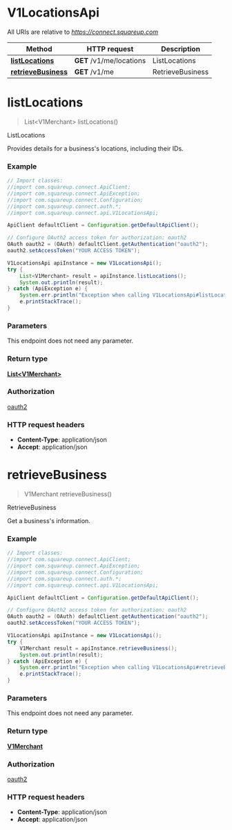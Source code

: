 # V1LocationsApi

All URIs are relative to *https://connect.squareup.com*

Method | HTTP request | Description
------------- | ------------- | -------------
[**listLocations**](V1LocationsApi.md#listLocations) | **GET** /v1/me/locations | ListLocations
[**retrieveBusiness**](V1LocationsApi.md#retrieveBusiness) | **GET** /v1/me | RetrieveBusiness


<a name="listLocations"></a>
# **listLocations**
> List&lt;V1Merchant&gt; listLocations()

ListLocations

Provides details for a business&#39;s locations, including their IDs.

### Example
```java
// Import classes:
//import com.squareup.connect.ApiClient;
//import com.squareup.connect.ApiException;
//import com.squareup.connect.Configuration;
//import com.squareup.connect.auth.*;
//import com.squareup.connect.api.V1LocationsApi;

ApiClient defaultClient = Configuration.getDefaultApiClient();

// Configure OAuth2 access token for authorization: oauth2
OAuth oauth2 = (OAuth) defaultClient.getAuthentication("oauth2");
oauth2.setAccessToken("YOUR ACCESS TOKEN");

V1LocationsApi apiInstance = new V1LocationsApi();
try {
    List<V1Merchant> result = apiInstance.listLocations();
    System.out.println(result);
} catch (ApiException e) {
    System.err.println("Exception when calling V1LocationsApi#listLocations");
    e.printStackTrace();
}
```

### Parameters
This endpoint does not need any parameter.

### Return type

[**List&lt;V1Merchant&gt;**](V1Merchant.md)

### Authorization

[oauth2](../README.md#oauth2)

### HTTP request headers

 - **Content-Type**: application/json
 - **Accept**: application/json

<a name="retrieveBusiness"></a>
# **retrieveBusiness**
> V1Merchant retrieveBusiness()

RetrieveBusiness

Get a business&#39;s information.

### Example
```java
// Import classes:
//import com.squareup.connect.ApiClient;
//import com.squareup.connect.ApiException;
//import com.squareup.connect.Configuration;
//import com.squareup.connect.auth.*;
//import com.squareup.connect.api.V1LocationsApi;

ApiClient defaultClient = Configuration.getDefaultApiClient();

// Configure OAuth2 access token for authorization: oauth2
OAuth oauth2 = (OAuth) defaultClient.getAuthentication("oauth2");
oauth2.setAccessToken("YOUR ACCESS TOKEN");

V1LocationsApi apiInstance = new V1LocationsApi();
try {
    V1Merchant result = apiInstance.retrieveBusiness();
    System.out.println(result);
} catch (ApiException e) {
    System.err.println("Exception when calling V1LocationsApi#retrieveBusiness");
    e.printStackTrace();
}
```

### Parameters
This endpoint does not need any parameter.

### Return type

[**V1Merchant**](V1Merchant.md)

### Authorization

[oauth2](../README.md#oauth2)

### HTTP request headers

 - **Content-Type**: application/json
 - **Accept**: application/json


